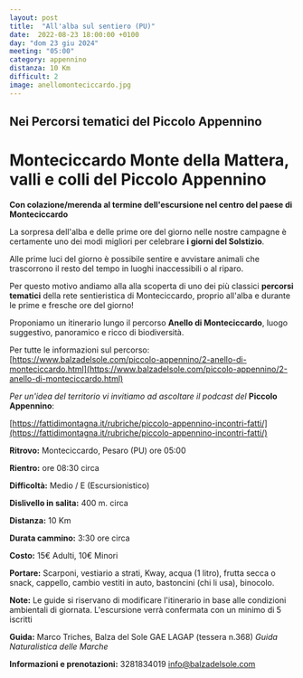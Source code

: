 ```yaml
---
layout: post
title:  "All'alba sul sentiero (PU)"
date:  2022-08-23 18:00:00 +0100
day: "dom 23 giu 2024"
meeting: "05:00"
category: appennino 
distanza: 10 Km
difficult: 2
image: anellomonteciccardo.jpg
---
```


## Nei Percorsi tematici del Piccolo Appennino

# Monteciccardo Monte della Mattera, valli e colli del Piccolo Appennino

**Con colazione/merenda al termine dell'escursione nel centro del paese di Monteciccardo**

La sorpresa dell'alba e delle prime ore del giorno nelle nostre campagne è certamente uno dei modi migliori per celebrare **i giorni del Solstizio**.

Alle prime luci del giorno è possibile sentire e avvistare animali che trascorrono il resto del tempo in luoghi inaccessibili o al riparo.

Per questo motivo andiamo alla alla scoperta di uno dei più classici  **percorsi tematici** della rete sentieristica di Monteciccardo, proprio all'alba e durante le prime e fresche ore del giorno!

Proponiamo un itinerario lungo il percorso **Anello di Monteciccardo**, luogo suggestivo, panoramico e ricco di biodiversità.

Per tutte le informazioni sul percorso:  [https://www.balzadelsole.com/piccolo-appennino/2-anello-di-monteciccardo.html](https://www.balzadelsole.com/piccolo-appennino/2-anello-di-monteciccardo.html)


*Per un'idea del territorio vi invitiamo ad ascoltare il podcast del* **Piccolo Appennino**: 

[https://fattidimontagna.it/rubriche/piccolo-appennino-incontri-fatti/](https://fattidimontagna.it/rubriche/piccolo-appennino-incontri-fatti/)


**Ritrovo:** Monteciccardo, Pesaro  (PU) ore 05:00

**Rientro:** ore 08:30 circa 

**Difficoltà:** Medio / E (Escursionistico)

**Dislivello in salita:**  400 m. circa

**Distanza:** 10 Km

**Durata cammino:** 3:30 ore circa 

**Costo:** 15€ Adulti, 10€ Minori


**Portare:** Scarponi, vestiario a strati, Kway, acqua (1 litro), frutta secca o snack, cappello, cambio vestiti in auto, bastoncini (chi li usa), binocolo. 

**Note:** Le guide si riservano di modificare l'itinerario in base alle condizioni ambientali di giornata. L'escursione verrà confermata con un minimo di 5 iscritti

**Guida:** Marco Triches, Balza del Sole GAE LAGAP (tessera n.368)
*Guida Naturalistica delle Marche*

**Informazioni e prenotazioni:** 3281834019 info@balzadelsole.com
